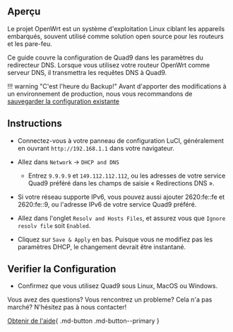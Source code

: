 ## Aperçu

Le projet OpenWrt est un système d'exploitation Linux ciblant les appareils embarqués, souvent utilisé comme solution open source pour les routeurs et les pare-feu.

Ce guide couvre la configuration de Quad9 dans les paramètres du redirecteur DNS. Lorsque vous utilisez votre routeur OpenWrt comme serveur DNS, il transmettra les requêtes DNS à Quad9.

!!! warning "C'est l'heure du Backup!"
    Avant d'apporter des modifications à un environnement de production, nous vous recommandons de [sauvegarder la configuration existante](https://openwrt.org/docs/guide-user/troubleshooting/backup_restore)

## Instructions

* Connectez-vous à votre panneau de configuration LuCI, généralement en ouvrant `http://192.168.1.1` dans votre navigateur.

* Allez dans `Network` -> `DHCP and DNS`
    * Entrez `9.9.9.9` et `149.112.112.112`, ou les adresses de votre service Quad9 préféré dans les champs de saisie « Redirections DNS ».

* Si votre réseau supporte IPv6, vous pouvez aussi ajouter 2620:fe::fe et 2620:fe::9, ou l'adresse IPv6 de votre service Quad9 préféré.

* Allez dans l'onglet `Resolv and Hosts Files`, et assurez vous que `Ignore resolv file` soit `Enabled`.

* Cliquez sur `Save & Apply` en bas. Puisque vous ne modifiez pas les paramètres DHCP, le changement devrait être instantané.

## Verifier la Configuration

* Confirmez que vous utilisez Quad9 sous Linux, MacOS ou Windows.

Vous avez des questions? Vous rencontrez un probleme? Cela n'a pas marché? N'hésitez pas à nous contacter!

[Obtenir de l'aide](https://quad9.net/fr/support/contact){ .md-button .md-button--primary }
